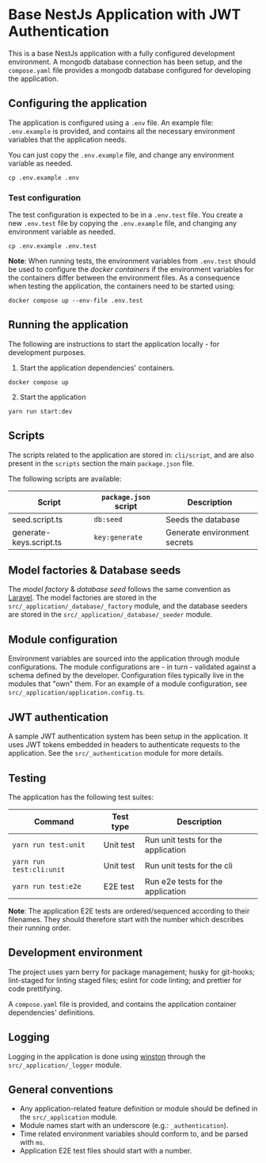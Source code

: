 # Base NestJs Application with JWT Authentication

This is a base NestJs application with a fully configured development environment. A mongodb database connection has been setup, and the `compose.yaml` file provides a mongodb database configured for developing the application.

## Configuring the application

The application is configured using a `.env` file. An example file: `.env.example` is provided, and contains all the necessary environment variables that the application needs.

You can just copy the `.env.example` file, and change any environment variable as needed.

```shell
cp .env.example .env
```

### Test configuration

The test configuration is expected to be in a `.env.test` file. You create a new `.env.test` file by copying the `.env.example` file, and changing any environment variable as needed.

```shell
cp .env.example .env.test
```

**Note**: When running tests, the environment variables from `.env.test` should be used to configure the _docker containers_ if the environment variables for the containers differ between the environment files. As a consequence when testing the application, the containers need to be started using:

```shell
docker compose up --env-file .env.test
```

## Running the application

The following are instructions to start the application locally - for development purposes.

1. Start the application dependencies' containers.

```shell
docker compose up
```

2. Start the application

```shell
yarn run start:dev
```

## Scripts

The scripts related to the application are stored in: `cli/script`, and are also present in the `scripts` section the main `package.json` file.

The following scripts are available:

| Script                  | `package.json` script | Description                  |
| ----------------------- | --------------------- | ---------------------------- |
| seed.script.ts          | `db:seed`             | Seeds the database           |
| generate-keys.script.ts | `key:generate`        | Generate environment secrets |

## Model factories & Database seeds

The _model factory_ & _database seed_ follows the same convention as [Laravel](https://laravel.com/docs/master/seeding).
The model factories are stored in the `src/_application/_database/_factory` module, and the database seeders are stored in the `src/_application/_database/_seeder` module.

## Module configuration

Environment variables are sourced into the application through module configurations. The module configurations are - in turn - validated against a schema defined by the developer. Configuration files typically live in the modules that "own" them. For an example of a module configuration, see `src/_application/application.config.ts`.

## JWT authentication

A sample JWT authentication system has been setup in the application. It uses JWT tokens embedded in headers to authenticate requests to the application. See the `src/_authentication` module for more details.

## Testing

The application has the following test suites:

| Command                  | Test type | Description                        |
| ------------------------ | --------- | ---------------------------------- |
| `yarn run test:unit`     | Unit test | Run unit tests for the application |
| `yarn run test:cli:unit` | Unit test | Run unit tests for the cli         |
| `yarn run test:e2e`      | E2E test  | Run e2e tests for the application  |

**Note**: The application E2E tests are ordered/sequenced according to their filenames. They should therefore start with the number which describes their running order.

## Development environment

The project uses yarn berry for package management; husky for git-hooks; lint-staged for linting staged files; eslint for code linting; and prettier for code prettifying.

A `compose.yaml` file is provided, and contains the application container dependencies' definitions.

## Logging

Logging in the application is done using [winston](https://github.com/winstonjs/winston) through the `src/_application/_logger` module.

## General conventions

- Any application-related feature definition or module should be defined in the `src/_application` module.
- Module names start with an underscore (e.g.: `_authentication`).
- Time related environment variables should conform to, and be parsed with `ms`.
- Application E2E test files should start with a number.
